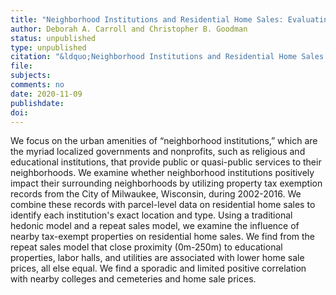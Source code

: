 ```yaml
---
title: "Neighborhood Institutions and Residential Home Sales: Evaluating the Impact of Property Tax Exemptions"
author: Deborah A. Carroll and Christopher B. Goodman
status: unpublished
type: unpublished
citation: "&ldquo;Neighborhood Institutions and Residential Home Sales: Evaluating the Impact of Property Tax Exemptions&rdquo;"
file:
subjects:
comments: no
date: 2020-11-09
publishdate:
doi:
---
```


We focus on the urban amenities of “neighborhood institutions,” which are the myriad localized governments and nonprofits, such as religious and educational institutions, that provide public or quasi-public services to their neighborhoods. We examine whether neighborhood institutions positively impact their surrounding neighborhoods by utilizing property tax exemption records from the City of Milwaukee, Wisconsin, during 2002-2016. We combine these records with parcel-level data on residential home sales to identify each institution's exact location and type. Using a traditional hedonic model and a repeat sales model, we examine the influence of nearby tax-exempt properties on residential home sales. We find from the repeat sales model that close proximity (0m-250m) to educational properties, labor halls, and utilities are associated with lower home sale prices, all else equal. We find a sporadic and limited positive correlation with nearby colleges and cemeteries and home sale prices.     
